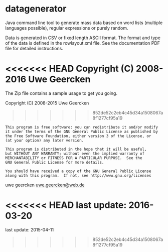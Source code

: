 datagenerator
=============

Java command line tool to generate mass data based on word lists (multiple languages possible), regular expressions or purely random.

Data is generated in CSV or fixed length ASCII format. The format and type of the data is defined in the rowlayout.xml file. See the documentation PDF file for detailed instructions.

<<<<<<< HEAD
   Copyright (C) 2008-2016  Uwe Geercken
=======
The Zip file contains a sample usage to get you going.

   Copyright (C) 2008-2015  Uwe Geercken
>>>>>>> 852de52c2eb4c45d34a1508067a8f1277cf95a19
    
    This program is free software: you can redistribute it and/or modify
    it under the terms of the GNU General Public License as published by
    the Free Software Foundation, either version 3 of the License, or
    (at your option) any later version.
    
    This program is distributed in the hope that it will be useful,
    but WITHOUT ANY WARRANTY; without even the implied warranty of
    MERCHANTABILITY or FITNESS FOR A PARTICULAR PURPOSE.  See the
    GNU General Public License for more details.
    
    You should have received a copy of the GNU General Public License
    along with this program.  If not, see http://www.gnu.org/licenses

uwe geercken
uwe.geercken@web.de

<<<<<<< HEAD
last update: 2016-03-20
=======
last update: 2015-04-11
>>>>>>> 852de52c2eb4c45d34a1508067a8f1277cf95a19

